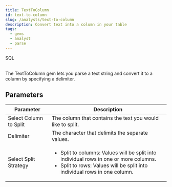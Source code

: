 ```yaml
---
title: TextToColumn
id: text-to-column
slug: /analysts/text-to-column
description: Convert text into a column in your table
tags:
  - gems
  - analyst
  - parse
---
```


<span class="badge">SQL</span><br/><br/>

The TextToColumn gem lets you parse a text string and convert it to a column by specifying a delimiter.

## Parameters

| Parameter              | Description                                                                                                                                                                                              |
| ---------------------- | -------------------------------------------------------------------------------------------------------------------------------------------------------------------------------------------------------- |
| Select Column to Split | The column that contains the text you would like to split.                                                                                                                                               |
| Delimiter              | The character that delimits the separate values.                                                                                                                                                         |
| Select Split Strategy  | <ul class="table-list"><li>Split to columns: Values will be split into individual rows in one or more columns.</li><li>Split to rows: Values will be split into individual rows in one column.</li></ul> |
